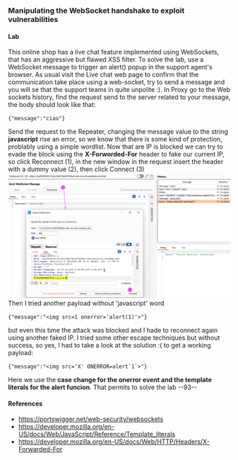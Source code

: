 ### Manipulating the WebSocket handshake to exploit vulnerabilities
#### Lab
This online shop has a live chat feature implemented using WebSockets, that has an aggressive but flawed XSS filter.
To solve the lab, use a WebSocket message to trigger an alert() popup in the support agent's browser.
As usual visit the Live chat web page to confirm that the communication take place using a web-socket, try to send a message and you will se that the support teams in quite unpolite :). In Proxy go to the Web sockets history, find the request send to the server related to your message, the body should look like that:
```
{"message":"ciao"}
```
Send the request to the Repeater, changing the message value to the string <b>javascript</b> rise an error, so we know that there is some kind of protection, problably using a simple wordlist. Now that are IP is blocked we can try to evade the block using the <b>X-Forworded-For</b> header to fake our current IP, so click Reconnect (1), in the new window in the request insert the header with a dummy value (2), then click Connect (3)
<br>![img](./img/92.png)<br>
Then I tried another payload without 'javascript' word
```
{"message":"<img src=1 onerror='alert(1)'>"}
```
but even this time the attack was blocked and I hade to reconnect again using another faked IP. I tried some other escape techniques but without success, so yes, I had to take a look at the solution :( to get a working payload:
```
{"message":"<img src='X' ONERROR=alert`1`>"}
```
Here we use the <b>case change for the onerror event and the template literals for the alert funcion</b>. That permits to solve the lab
--93--
#### References
+ https://portswigger.net/web-security/websockets
+ https://developer.mozilla.org/en-US/docs/Web/JavaScript/Reference/Template_literals
+ https://developer.mozilla.org/en-US/docs/Web/HTTP/Headers/X-Forwarded-For
